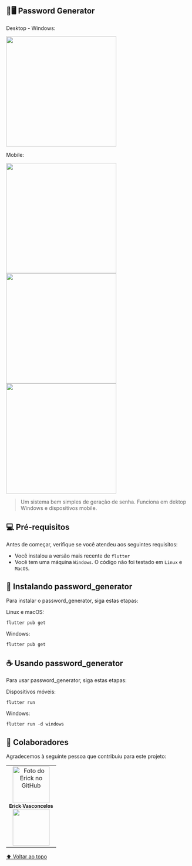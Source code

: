 <div id="inicio"></div>

## 📱🖥 Password Generator
Desktop - Windows:

<img src="https://i.imgur.com/ai9eZQr.png" height="300em">

Mobile:

<img src="https://i.imgur.com/Ckdwrj6.jpg" height="300em"> <img src="https://i.imgur.com/xBnZRED.jpg" height="300em"> <img src="https://i.imgur.com/76yGx6o.jpg" height="300em">
> Um sistema bem simples de geração de senha. Funciona em dektop Windows e dispositivos mobile. 

## 💻 Pré-requisitos

Antes de começar, verifique se você atendeu aos seguintes requisitos:
* Você instalou a versão mais recente de `flutter`
* Você tem uma máquina `Windows`. O código não foi testado em `Linux` e `MacOS`.

## 🚀 Instalando password_generator

Para instalar o password_generator, siga estas etapas:

Linux e macOS:
```
flutter pub get
```

Windows:
```
flutter pub get
```

## ☕ Usando password_generator

Para usar password_generator, siga estas etapas:

Dispositivos móveis:
```
flutter run
```

Windows:
```
flutter run -d windows
```


## 🤝 Colaboradores

Agradecemos à seguinte pessoa que contribuiu para este projeto:

<table>
  <tr>
    <td align="center">
      <a href="#">
        <img src="https://avatars3.githubusercontent.com/u/31936044" width="100px;" alt="Foto do Erick no GitHub"/><br>
        <sub>
          <b>Erick Vasconcelos</b>
        </sub><br>
        <a href="https://www.buymeacoffee.com/erickzaunlab" target="_blank"><img src="https://raw.githubusercontent.com/appcraftstudio/buymeacoffee/master/Images/snapshot-bmc-button.png" width="100px;"></a>
      </a>
    </td>
  </tr>
</table>


[⬆ Voltar ao topo](#-password-generator)<br>
